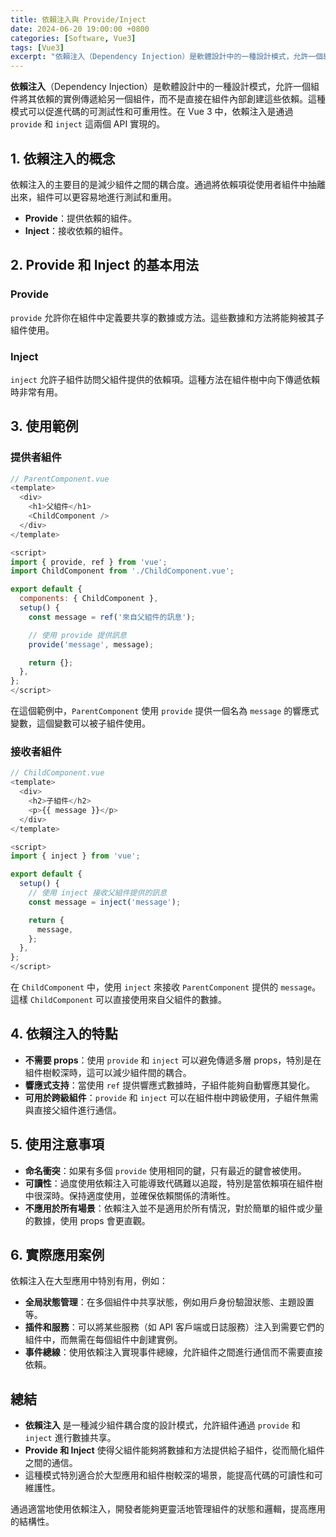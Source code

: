 ```yaml
---
title: 依賴注入與 Provide/Inject
date: 2024-06-20 19:00:00 +0800
categories: [Software, Vue3]
tags: [Vue3] 
excerpt: "依賴注入（Dependency Injection）是軟體設計中的一種設計模式，允許一個組件將其依賴的實例傳遞給另一個組件，而不是直接在組件內部創建這些依賴。這種模式可以促進代碼的可測試性和可重用性。在 Vue 3 中，依賴注入是通過 `provide` 和 `inject` 這兩個 API 實現的"
---
```


**依賴注入**（Dependency Injection）是軟體設計中的一種設計模式，允許一個組件將其依賴的實例傳遞給另一個組件，而不是直接在組件內部創建這些依賴。這種模式可以促進代碼的可測試性和可重用性。在 Vue 3 中，依賴注入是通過 `provide` 和 `inject` 這兩個 API 實現的。

## 1. **依賴注入的概念**

依賴注入的主要目的是減少組件之間的耦合度。通過將依賴項從使用者組件中抽離出來，組件可以更容易地進行測試和重用。

- **Provide**：提供依賴的組件。
- **Inject**：接收依賴的組件。

## 2. **Provide 和 Inject 的基本用法**

### Provide

`provide` 允許你在組件中定義要共享的數據或方法。這些數據和方法將能夠被其子組件使用。

### Inject

`inject` 允許子組件訪問父組件提供的依賴項。這種方法在組件樹中向下傳遞依賴時非常有用。

## 3. **使用範例**

### 提供者組件

```javascript
// ParentComponent.vue
<template>
  <div>
    <h1>父組件</h1>
    <ChildComponent />
  </div>
</template>

<script>
import { provide, ref } from 'vue';
import ChildComponent from './ChildComponent.vue';

export default {
  components: { ChildComponent },
  setup() {
    const message = ref('來自父組件的訊息');

    // 使用 provide 提供訊息
    provide('message', message);

    return {};
  },
};
</script>
```

在這個範例中，`ParentComponent` 使用 `provide` 提供一個名為 `message` 的響應式變數，這個變數可以被子組件使用。

### 接收者組件

```javascript
// ChildComponent.vue
<template>
  <div>
    <h2>子組件</h2>
    <p>{{ message }}</p>
  </div>
</template>

<script>
import { inject } from 'vue';

export default {
  setup() {
    // 使用 inject 接收父組件提供的訊息
    const message = inject('message');

    return {
      message,
    };
  },
};
</script>
```

在 `ChildComponent` 中，使用 `inject` 來接收 `ParentComponent` 提供的 `message`。這樣 `ChildComponent` 可以直接使用來自父組件的數據。

## 4. **依賴注入的特點**

- **不需要 props**：使用 `provide` 和 `inject` 可以避免傳遞多層 props，特別是在組件樹較深時，這可以減少組件間的耦合。
- **響應式支持**：當使用 `ref` 提供響應式數據時，子組件能夠自動響應其變化。
- **可用於跨級組件**：`provide` 和 `inject` 可以在組件樹中跨級使用，子組件無需與直接父組件進行通信。

## 5. **使用注意事項**

- **命名衝突**：如果有多個 `provide` 使用相同的鍵，只有最近的鍵會被使用。
- **可讀性**：過度使用依賴注入可能導致代碼難以追蹤，特別是當依賴項在組件樹中很深時。保持適度使用，並確保依賴關係的清晰性。
- **不應用於所有場景**：依賴注入並不是適用於所有情況，對於簡單的組件或少量的數據，使用 props 會更直觀。

## 6. **實際應用案例**

依賴注入在大型應用中特別有用，例如：

- **全局狀態管理**：在多個組件中共享狀態，例如用戶身份驗證狀態、主題設置等。
- **插件和服務**：可以將某些服務（如 API 客戶端或日誌服務）注入到需要它們的組件中，而無需在每個組件中創建實例。
- **事件總線**：使用依賴注入實現事件總線，允許組件之間進行通信而不需要直接依賴。

## 總結

- **依賴注入** 是一種減少組件耦合度的設計模式，允許組件通過 `provide` 和 `inject` 進行數據共享。
- **Provide 和 Inject** 使得父組件能夠將數據和方法提供給子組件，從而簡化組件之間的通信。
- 這種模式特別適合於大型應用和組件樹較深的場景，能提高代碼的可讀性和可維護性。

通過適當地使用依賴注入，開發者能夠更靈活地管理組件的狀態和邏輯，提高應用的結構性。
